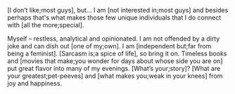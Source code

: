 [I don’t like;most guys], but... I am [not interested in;most guys] and besides perhaps that's what makes those few unique individuals that I do connect with [all the more;special].

Myself – restless, analytical and opinionated. I am not offended by a dirty joke and can dish out [one of my;own]. I am [independent but;far from being a feminist]. [Sarcasm is;a spice of life], so bring it on. Timeless books and [movies that make;you wonder for days about whose side you are on] put great flavor into many of my evenings. [What’s your;story]? [What are your greatest;pet-peeves] and [what makes you;weak in your knees] from joy and happiness.
